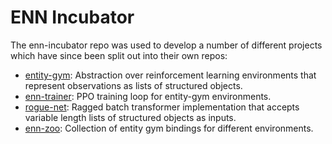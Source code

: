 # ENN Incubator

The enn-incubator repo was used to develop a number of different projects which have since been split out into their own repos:

- [entity-gym](https://github.com/entity-neural-network/entity-gym): Abstraction over reinforcement learning environments that represent observations as lists of structured objects.
- [enn-trainer](https://github.com/entity-neural-network/enn-trainer): PPO training loop for entity-gym environments.
- [rogue-net](https://github.com/entity-neural-network/rogue-net): Ragged batch transformer implementation that accepts variable length lists of structured objects as inputs.
- [enn-zoo](https://github.com/entity-neural-network/enn-zoo): Collection of entity gym bindings for different environments.

